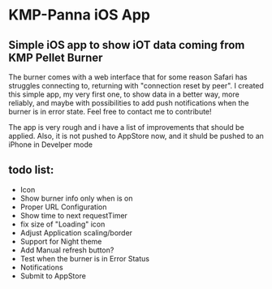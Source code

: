 # KMP-Panna iOS App
## Simple iOS app to show iOT data coming from KMP Pellet Burner

The burner comes with a web interface that for some reason Safari has struggles connecting to, returning with "connection reset by peer".
I created this simple app, my very first one, to show data in a better way, more reliably, and maybe with possibilities to add push notifications when the burner is in error state.
Feel free to contact me to contribute!

The app is very rough and i have a list of improvements that should be applied.
Also, it is not pushed to AppStore now, and it shuld be pushed to an iPhone in Develper mode

## todo list:

- Icon
- Show burner info only when is on
- Proper URL Configuration
- Show time to next requestTimer
- fix size of "Loading" icon
- Adjust Application scaling/border
- Support for Night theme
- Add Manual refresh button?
- Test when the burner is in Error Status
- Notifications
- Submit to AppStore
